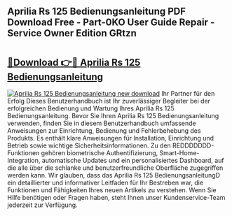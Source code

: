 ## Aprilia Rs 125 Bedienungsanleitung PDF Download Free - Part-0KO User Guide Repair - Service Owner Edition GRtzn

# <h2><a href="http://df19ln5.blite.top/?on=Aprilia+Rs+125+Bedienungsanleitung">🔗Download 👉🔴 Aprilia Rs 125 Bedienungsanleitung</a></h2>

[![Aprilia Rs 125 Bedienungsanleitung new download](https://i.imgur.com/lujVjoI.png)](http://df19ln5.blite.top/?on=Aprilia+Rs+125+Bedienungsanleitung)
Ihr Partner für den Erfolg Dieses Benutzerhandbuch ist Ihr zuverlässiger Begleiter bei der erfolgreichen Bedienung und Wartung Ihres Aprilia Rs 125 Bedienungsanleitung. Bevor Sie Ihren Aprilia Rs 125 Bedienungsanleitung verwenden, finden Sie in diesem Benutzerhandbuch umfassende Anweisungen zur Einrichtung, Bedienung und Fehlerbehebung des Produkts. Es enthält klare Anweisungen für Installation, Einrichtung und Betrieb sowie wichtige Sicherheitsinformationen. Zu den REDDDDDDD-Funktionen gehören biometrische Authentifizierung, Smart-Home-Integration, automatische Updates und ein personalisiertes Dashboard, auf die alle über die schlanke und benutzerfreundliche Oberfläche zugegriffen werden kann. Wir glauben, dass das Aprilia Rs 125 BedienungsanleitungD ein detaillierter und informativer Leitfaden für Ihr Bestreben war, die Funktionen und Fähigkeiten Ihres neuen Artikels zu verstehen. Wenn Sie Hilfe benötigen oder Fragen haben, steht Ihnen unser Kundenservice-Team jederzeit zur Verfügung.

